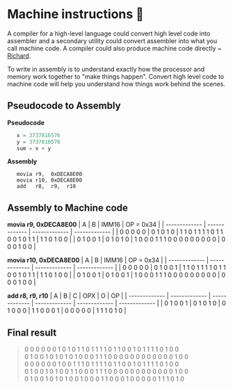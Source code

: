 # Machine instructions 🔭
A compiler for a high-level language could convert high level code 
into assembler and a secondary utility could convert assembler into 
what you call machine code. A compiler could also produce 
machine code directly ~ [Richard](https://www.google.com). 


To write in assembly is to understand exactly how the processor and memory work together to "make things happen". Convert high level code to machine code will help you understand how things work behind the scenes.

## Pseudocode to Assembly
**Pseudocode**
```c
   x = 3737816576
   y = 3737816576
   sum = x + y
```

**Assembly**
```assembly
   movia r9,  0xDECA8E00
   movia r10, 0xDECA8E00
   add   r8,  r9,  r10
```
## Assembly to Machine code
**movia r9,  0xDECA8E00**
| A  | B | IMM16 | OP = 0x34 |
| ------------- | ------------- | ------------- | ------------- |
| 0 0 0 0 0  | 0 1 0 1 0  | 1 1 0 1 1 1 1 0 1 1 0 0 1 0 1 1  | 1 1 0 1 0 0  |
| 0 1 0 0 1  | 0 1 0 1 0  | 1 0 0 0 1 1 1 0 0 0 0 0 0 0 0 0  | 0 0 0 1 0 0  |

**movia r10,  0xDECA8E00**
| A  | B | IMM16 | OP = 0x34 |
| ------------- | ------------- | ------------- | ------------- |
| 0 0 0 0 0  | 0 1 0 0 1  | 1 1 0 1 1 1 1 0 1 1 0 0 1 0 1 1  | 1 1 0 1 0 0  |
| 0 1 0 0 1  | 0 1 0 0 1  | 1 0 0 0 1 1 1 0 0 0 0 0 0 0 0 0  | 0 0 0 1 0 0  |


**add r8,  r9, r10**
| A  | B | C | OPX | O | OP |
| ------------- | ------------- | ------------- | ------------- | ------------- | ------------- |
| 0 1 0 0 1  | 0 1 0 1 0 | 0 1 0 0 0 | 1 1 0 0 0 1 | 0 0 0 0 0 | 1 1 1 0 1 0 |

## Final result
>  0 0 0 0 0 0 1 0 1 0 1 1 0 1 1 1 1 0 1 1 0 0 1 0 1 1 1 1 0 1 0 0 <br>
>  0 1 0 0 1 0 1 0 1 0 1 0 0 0 1 1 1 0 0 0 0 0 0 0 0 0 0 0 0 1 0 0 <br>
>  0 0 0 0 0 0 1 0 0 1 1 1 0 1 1 1 1 0 1 1 0 0 1 0 1 1 1 1 0 1 0 0 <br>
>  0 1 0 0 1 0 1 0 0 1 1 0 0 0 1 1 1 0 0 0 0 0 0 0 0 0 0 0 0 1 0 0 <br>
>  0 1 0 0 1 0 1 0 1 0 0 1 0 0 0 1 1 0 0 0 1 0 0 0 0 0 1 1 1 0 1 0 

